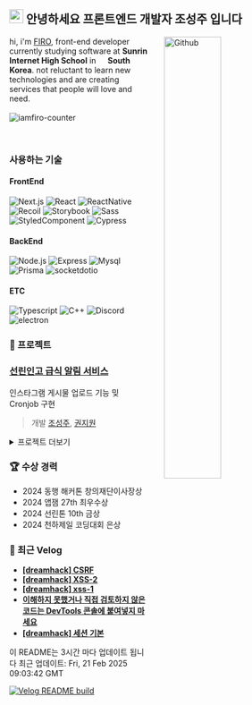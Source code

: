 ## <img src = "https://raw.githubusercontent.com/MartinHeinz/MartinHeinz/master/wave.gif" width=25> 안녕하세요 프론트엔드 개발자 조성주 입니다

<img width="45%" align="right" alt="Github"  style="margin-left: 30px" src="https://raw.githubusercontent.com/onimur/.github/master/.resources/git-header.svg" />

hi, i'm [FIRO](https://devfiro.com), front-end developer currently studying software at  **Sunrin Internet High School** in <img src="https://cdn-icons-png.flaticon.com/512/5111/5111586.png" width=13 /> **South Korea**. not reluctant to learn new technologies and are creating services that people will love and need.<br/><br/>
<img src="https://komarev.com/ghpvc/?username=iamfiro&label=Profile%20views&color=0e75b6&style=flat" alt="iamfiro-counter" />

<br/>

### 사용하는 기술
#### FrontEnd
![Next.js](https://img.shields.io/badge/Next.js-000?style=for-the-badge&logo=Nextdotjs&logoColor=white)
![React](https://img.shields.io/badge/React-61DAFB?style=for-the-badge&logo=React&logoColor=black)
![ReactNative](https://img.shields.io/badge/React%20Native-61DAFB?style=for-the-badge&logo=React&logoColor=black)
![Recoil](https://img.shields.io/badge/Recoil-007af7?style=for-the-badge&logo=Recoil&logoColor=white)
![Storybook](https://img.shields.io/badge/Storybook-FF4785?style=for-the-badge&logo=Storybook&logoColor=white)
![Sass](https://img.shields.io/badge/Sass-CC6699?style=for-the-badge&logo=Sass&logoColor=white)
![StyledComponent](https://img.shields.io/badge/Styled%20Components-DB7093?style=for-the-badge&logo=STYLEDCOMPONENTS&logoColor=white)
![Cypress](https://img.shields.io/badge/Cypress-68d3a7?style=for-the-badge&logo=Cypress&logoColor=white)

#### BackEnd
![Node.js](https://img.shields.io/badge/Node.js-339933?style=for-the-badge&logo=Node.js&logoColor=white)
![Express](https://img.shields.io/badge/Express-000?style=for-the-badge&logo=Express&logoColor=white)
![Mysql](https://img.shields.io/badge/Mysql-347deb?style=for-the-badge&logo=Mysql&logoColor=white)
![Prisma](https://img.shields.io/badge/Prisma-2D3748?style=for-the-badge&logo=Prisma&logoColor=white)
![socketdotio](https://img.shields.io/badge/Socket.io-010101?style=for-the-badge&logo=socketdotio&logoColor=white)

#### ETC
![Typescript](https://img.shields.io/badge/Typescript-3178C6?style=for-the-badge&logo=TYPESCRIPT&logoColor=white)
![C++](https://img.shields.io/badge/C++-286ea6?style=for-the-badge&logo=Cplusplus&logoColor=white)
![Discord](https://img.shields.io/badge/Discord.js-5865F2?style=for-the-badge&logo=Discord&logoColor=white)
![electron](https://img.shields.io/badge/Electron-47848F?style=for-the-badge&logo=ELECTRON&logoColor=white)

### 🧪 프로젝트
### [선린인고 급식 알림 서비스](https://github.com/sunrin-project/instagram)
인스타그램 게시물 업로드 기능 밎 Cronjob 구현
> 개발 [조성주](https://github.com/iamfiro/iamfiro), [권지원](https://github.com/jwkwon0817)

<details>
<summary>프로젝트 더보기</summary>

### [온라인 저지 사이트](https://github.com/sunrin-nxp/frontend)
프론트엔드 구현
</details>

### 🏆 수상 경력
- 2024 동행 해커톤 창의재단이사장상
- 2024 앱잼 27th 최우수상
- 2024 선린톤 10th 금상
- 2024 천하제일 코딩대회 은상

### 📗 최근 Velog
<ul>
<li><a href="https://velog.io/@awsome_firo/dreamhack-CSRF"><b>[dreamhack] CSRF</b></a><br/></li><li><a href="https://velog.io/@awsome_firo/dreamhack-XSS-2"><b>[dreamhack] XSS-2</b></a><br/></li><li><a href="https://velog.io/@awsome_firo/dreamhack-xss-1"><b>[dreamhack] xss-1</b></a><br/></li><li><a href="https://velog.io/@awsome_firo/%EC%9D%B4%ED%95%B4%ED%95%98%EC%A7%80-%EB%AA%BB%ED%96%88%EA%B1%B0%EB%82%98-%EC%A7%81%EC%A0%91-%EA%B2%80%ED%86%A0%ED%95%98%EC%A7%80-%EC%95%8A%EC%9D%80-%EC%BD%94%EB%93%9C%EB%8A%94-DevTools-%EC%BD%98%EC%86%94%EC%97%90-%EB%B6%99%EC%97%AC%EB%84%A3%EC%A7%80-%EB%A7%88%EC%84%B8%EC%9A%94"><b>이해하지 못했거나 직접 검토하지 않은 코드는 DevTools 콘솔에 붙여넣지 마세요</b></a><br/></li><li><a href="https://velog.io/@awsome_firo/dreamhack-%EC%84%B8%EC%85%98-%EA%B8%B0%EB%B3%B8"><b>[dreamhack] 세션 기본</b></a><br/></li>
</ul>

이 README는 3시간 마다 업데이트 됩니다 
최근 업데이트: Fri, 21 Feb 2025 09:03:42 GMT

[![Velog README build](https://github.com/iamfiro/iamfiro/actions/workflows/main.yml/badge.svg)](https://github.com/iamfiro/iamfiro/actions/workflows/main.yml)

